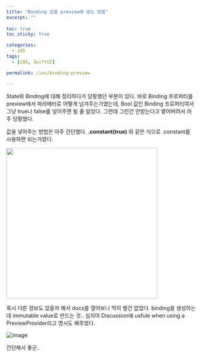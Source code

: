```yaml
---
title: "Binding 값을 preview에 넣는 방법"
excerpt: ""
  
toc: true
toc_sticky: true

categories:
  - iOS
tags:
  - [iOS, SwiftUI]

permalink: /ios/binding-preview

---
```


State와 Binding에 대해 정리하다가 당황했던 부분이 있다. 바로 Binding 프로퍼티를 preview에서 파라메터로 어떻게 넘겨주는가였는데, Bool 값인 Binding 프로퍼티여서 그냥 true나 false를 넣어주면 될 줄 알았다. 그런데 그런건 안받는다고 뱉어버려서 아주 당황했다.

값을 넣어주는 방법은 아주 간단했다. **.constant(true)** 와 같은 식으로 .constant를 사용하면 되는거였다.

<img src="https://user-images.githubusercontent.com/22000470/188280154-535174a8-2f57-4a97-8a43-24df3b438859.png" width="400">

혹시 다른 정보도 있을까 해서 docs를 열어보니 딱히 별건 없었다. binding을 생성하는데 immutable value로 만드는 것.. 심지어 Discussion에 usfule when using a PreviewProvider라고 명시도 해주었다.

![image](https://user-images.githubusercontent.com/22000470/188280210-d039bfce-d6db-4474-9882-7d16ed7c9491.png)

간단해서 좋군..
